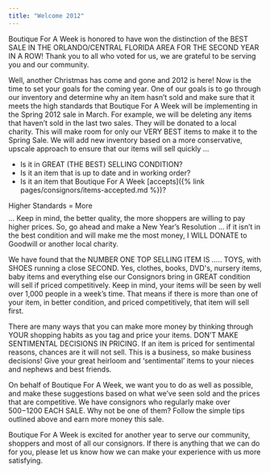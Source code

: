 ```yaml
---
title: "Welcome 2012"
---
```


Boutique For A Week is honored to have won the distinction of the BEST SALE IN THE ORLANDO/CENTRAL FLORIDA AREA FOR THE SECOND YEAR IN A ROW! Thank you to all who voted for us, we are grateful to be serving you and our community.

Well, another Christmas has come and gone and 2012 is here! Now is the time to set your goals for the coming year. One of our goals is to go through our inventory and determine why an item hasn’t sold and make sure that it meets the high standards that Boutique For A Week will be implementing in the Spring 2012 sale in March. For example, we will be deleting any items that haven’t sold in the last two sales. They will be donated to a local charity. This will make room for only our VERY BEST items to make it to the Spring Sale. We will add new inventory based on a more conservative, upscale approach to ensure that our items will sell quickly ...

* Is it in GREAT (THE BEST) SELLING CONDITION?
* Is it an item that is up to date and in working order?
* Is it an item that Boutique For A Week [accepts]({% link pages/consignors/items-accepted.md %})?

Higher Standards = More $$$$ … Keep in mind, the better quality, the more shoppers are willing to pay higher prices. So, go ahead and make a New Year’s Resolution … if it isn’t in the best condition and will make me the most money, I WILL DONATE to Goodwill or another local charity.

We have found that the NUMBER ONE TOP SELLING ITEM IS ….. TOYS, with SHOES running a close SECOND. Yes, clothes, books, DVD's, nursery items, baby items and everything else our Consignors bring in GREAT condition will sell if priced competitively. Keep in mind, your items will be seen by well over 1,000 people in a week’s time. That means if there is more than one of your item, in better condition, and priced competitively, that item will sell first.

There are many ways that you can make more money by thinking through YOUR shopping habits as you tag and price your items. DON’T MAKE SENTIMENTAL DECISIONS IN PRICING. If an item is priced for sentimental reasons, chances are it will not sell. This is a business, so make business decisions! Give your great heirloom and ‘sentimental’ items to your nieces and nephews and best friends.

On behalf of Boutique For A Week, we want you to do as well as possible, and make these suggestions based on what we’ve seen sold and the prices that are competitive. We have consignors who regularly make over $500-$1200 EACH SALE. Why not be one of them? Follow the simple tips outlined above and earn more money this sale.

Boutique For A Week is excited for another year to serve our community, shoppers and most of all our consignors. If there is anything that we can do for you, please let us know how we can make your experience with us more satisfying.
